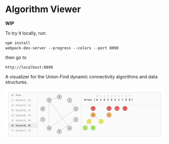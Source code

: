 Algorithm Viewer
================

**WIP**

To try it locally, run:

```
npm install
webpack-dev-server --progress --colors --port 8090
```
then go to
```
http://localhost:8090
```

A visualizer for the Union-Find dynamic connectivity algorithms and data structures.

![Screenshot of the union find algorithm/data structure visualization](/screenshots/union-find-algorithm-viewer.png)